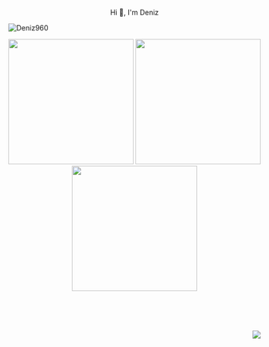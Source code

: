 <p size="2" align="center">Hi 👋, I'm Deniz <p align="center"> </p>
<img src="https://komarev.com/ghpvc/?username=Deniz960&label=Profile%20views&color=6161ff&style=flat" alt="Deniz960"/></p>


 
 <p align="center">
  <img width="250" src="https://i.pinimg.com/originals/bd/c5/d5/bdc5d5efef0626dd676f81cc1f7d1fe9.gif">
  <img width="250" src="https://64.media.tumblr.com/842dbdb12642764e2db1e68abe2767e1/e49e15e0a45729cd-ef/s250x400/d1b2aad5f3bdc6af46f4581a3b17c07df3c3ee4a.gif">
  <img width="250" src="https://images-wixmp-ed30a86b8c4ca887773594c2.wixmp.com/f/ae0392d7-3c7c-450e-875a-2134de6dbf59/dawicq3-d15f7e95-fc88-4f5a-b823-d9a69d5c966a.gif?token=eyJ0eXAiOiJKV1QiLCJhbGciOiJIUzI1NiJ9.eyJzdWIiOiJ1cm46YXBwOjdlMGQxODg5ODIyNjQzNzNhNWYwZDQxNWVhMGQyNmUwIiwiaXNzIjoidXJuOmFwcDo3ZTBkMTg4OTgyMjY0MzczYTVmMGQ0MTVlYTBkMjZlMCIsIm9iaiI6W1t7InBhdGgiOiJcL2ZcL2FlMDM5MmQ3LTNjN2MtNDUwZS04NzVhLTIxMzRkZTZkYmY1OVwvZGF3aWNxMy1kMTVmN2U5NS1mYzg4LTRmNWEtYjgyMy1kOWE2OWQ1Yzk2NmEuZ2lmIn1dXSwiYXVkIjpbInVybjpzZXJ2aWNlOmZpbGUuZG93bmxvYWQiXX0.R9kP2rAWvwdF5AOGWhiUyahnQoAtlMmve1nwSxUWAag">
 </p>






<!--
<div>
<p><img align="center" src="https://github-readme-stats.vercel.app/api?username=crookameron&show_icons=true&theme=react&hide_border=true&locale=en" alt="crookameron" /></p>
-->
<!--
<p><img align="left" src="https://github-readme-stats.vercel.app/api/top-langs?username=crookameron&show_icons=true&theme=react&hide_border=true&locale=en&layout=compact" alt="crookameron" /></p>
</div>
-->


<br> <br> <br> 




<img align="right" src="https://i.imgur.com/4ru2xIY.gif">


